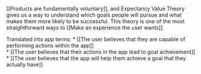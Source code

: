---
---

[[Products are fundamentally voluntary]], and Expectancy Value Theory gives us a way to understand which goals people will pursue and what makes them more likely to be successful. This theory is one of the most straightforward ways to [[Make an experience the user wants]].

Translated into app terms:
	* [[The user believes that they are capable of performing actions within the app]]  
	* [[The user believes that their actions in the app lead to goal achievement]]
	* [[The user believes that the app will help them achieve a goal that they actually have]]